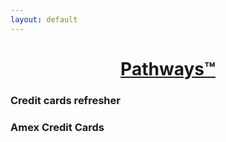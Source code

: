 ```yaml
---
layout: default
---
```

<style>
.lead {text-align:center;
}


</style>
<h1 class="lead"><a href="http://large.data.blog">Pathways™</a></h1>


<h3>Credit cards refresher</h3>

<h3>Amex Credit Cards</h3>

